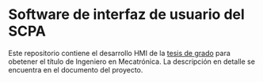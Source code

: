 # Software de interfaz de usuario del SCPA

Este repositorio contiene el desarrollo HMI de la [tesis de grado](https://github.com/GabiAndi/UNER_Tesis) para obetener el título de Ingeniero en Mecatrónica. La descripción en detalle se encuentra en el documento del proyecto.
